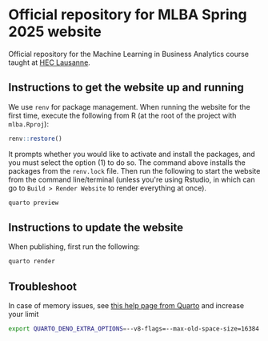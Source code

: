 # Official repository for MLBA Spring 2025 website
Official repository for the Machine Learning in Business Analytics course taught at [HEC Lausanne](https://hec-si.unil.ch/gide-api/web/syllabus/2736?base_url=https://www.unil.ch/hec/home/menuinst/etudes/cours.html?url=).

## Instructions to get the website up and running
We use `renv` for package management. When running the website for the first time, execute the following from R (at the root of the project with `mlba.Rproj`):

```r
renv::restore()
```

It prompts whether you would like to activate and install the packages, and you must select the option (1) to do so. The command above installs the packages from the `renv.lock` file. Then run the following to start the website from the command line/terminal (unless you're using Rstudio, in which can go to `Build > Render Website` to render everything at once).

```bash
quarto preview
```

## Instructions to update the website

When publishing, first run the following:
```bash
quarto render
```

## Troubleshoot 
In case of memory issues, see [this help page from Quarto](https://quarto.org/docs/troubleshooting/index.html#out-of-memory-issues) and increase your limit

```bash
export QUARTO_DENO_EXTRA_OPTIONS=--v8-flags=--max-old-space-size=16384
```

